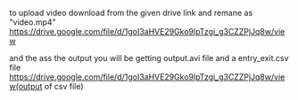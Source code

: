 to upload video download from the given drive link and remane as "video.mp4"
https://drive.google.com/file/d/1goI3aHVE29Gko9lpTzgi_g3CZZPjJq8w/view

and the ass the output you will be getting output.avi file and a entry_exit.csv file
https://drive.google.com/file/d/1goI3aHVE29Gko9lpTzgi_g3CZZPjJq8w/view(output of csv file)
